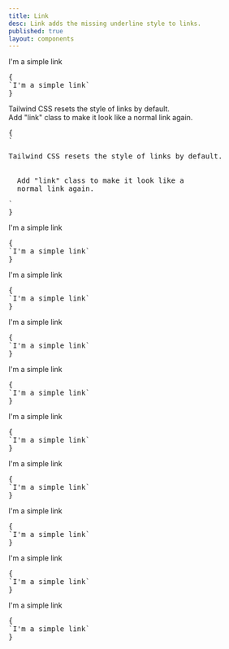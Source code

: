 ```yaml
---
title: Link
desc: Link adds the missing underline style to links.
published: true
layout: components
---
```


<script>
  import Component from "@components/Component.svelte"
  import ClassTable from "@components/ClassTable.svelte"
  import { prefix } from '$lib/stores';
  import { replace } from '$lib/actions';
</script>

<ClassTable
data="{[
  { type:'component', class: 'link', desc: 'Adds underline to a text' },
  { type:'modifier', class: 'link-neutral', desc: 'Link with `neutral` color' },
  { type:'modifier', class: 'link-primary', desc: 'Link with `primary` color' },
  { type:'modifier', class: 'link-secondary', desc: 'Link with `secondary` color' },
  { type:'modifier', class: 'link-accent', desc: 'Link with `accent` color' },
  { type:'modifier', class: 'link-success', desc: 'Link with `success` color' },
  { type:'modifier', class: 'link-info', desc: 'Link with `info` color' },
  { type:'modifier', class: 'link-warning', desc: 'Link with `warning` color' },
  { type:'modifier', class: 'link-error', desc: 'Link with `error` color' },
  { type:'modifier', class: 'link-hover', desc: 'Only show underline on hover' },
]}"
/>

<Component title="Link">
<a class="link">I'm a simple link</a>
<pre slot="html" use:replace={{ to: $prefix }}>{
`<a class="$$link">I'm a simple link</a>`
}</pre>
</Component>

<Component title="Link">
<p>Tailwind CSS resets the style of links by default.
  <br/>
  Add "link" class to make it look like a 
  <a class="link">normal link</a> again.
</p>
<pre slot="html" use:replace={{ to: $prefix }}>{
`<p>Tailwind CSS resets the style of links by default.
  <br/>
  Add "link" class to make it look like a 
  <a class="$$link">normal link</a> again.
</p>`
}</pre>
</Component>

<Component title="Primary color">
<a class="link link-primary">I'm a simple link</a>
<pre slot="html" use:replace={{ to: $prefix }}>{
`<a class="$$link $$link-primary">I'm a simple link</a>`
}</pre>
</Component>

<Component title="Secondary color">
<a class="link link-secondary">I'm a simple link</a>
<pre slot="html" use:replace={{ to: $prefix }}>{
`<a class="$$link $$link-secondary">I'm a simple link</a>`
}</pre>
</Component>

<Component title="Accent color">
<a class="link link-accent">I'm a simple link</a>
<pre slot="html" use:replace={{ to: $prefix }}>{
`<a class="$$link $$link-accent">I'm a simple link</a>`
}</pre>
</Component>

<Component title="Neutral color">
<a class="link link-neutral">I'm a simple link</a>
<pre slot="html" use:replace={{ to: $prefix }}>{
`<a class="$$link $$link-neutral">I'm a simple link</a>`
}</pre>
</Component>

<Component title="Success color">
<a class="link link-success">I'm a simple link</a>
<pre slot="html" use:replace={{ to: $prefix }}>{
`<a class="$$link $$link-success">I'm a simple link</a>`
}</pre>
</Component>

<Component title="Info color">
<a class="link link-info">I'm a simple link</a>
<pre slot="html" use:replace={{ to: $prefix }}>{
`<a class="$$link $$link-info">I'm a simple link</a>`
}</pre>
</Component>

<Component title="Warning color">
<a class="link link-warning">I'm a simple link</a>
<pre slot="html" use:replace={{ to: $prefix }}>{
`<a class="$$link $$link-warning">I'm a simple link</a>`
}</pre>
</Component>

<Component title="Error color">
<a class="link link-error">I'm a simple link</a>
<pre slot="html" use:replace={{ to: $prefix }}>{
`<a class="$$link $$link-error">I'm a simple link</a>`
}</pre>
</Component>

<Component title="Show underline only on hover">
<a class="link link-hover">I'm a simple link</a>
<pre slot="html" use:replace={{ to: $prefix }}>{
`<a class="$$link $$link-hover">I'm a simple link</a>`
}</pre>
</Component>
